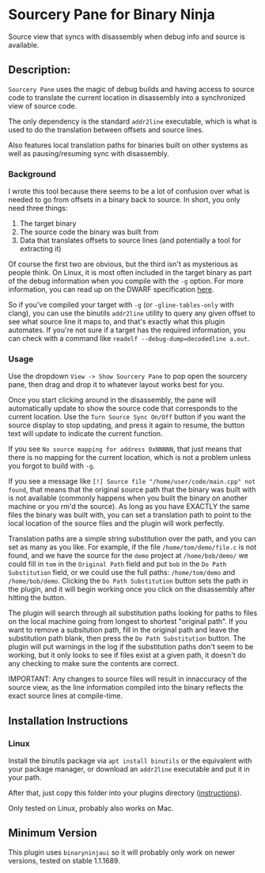 # Sourcery Pane for Binary Ninja

Source view that syncs with disassembly when debug info and source is available.

## Description:

`Sourcery Pane` uses the magic of debug builds and having access to source code to translate the current location in disassembly into a synchronized view of source code.

The only dependency is the standard `addr2line` executable, which is what is used to do the translation between offsets and source lines.

Also features local translation paths for binaries built on other systems as well as pausing/resuming sync with disassembly.

### Background

I wrote this tool because there seems to be a lot of confusion over what is needed to go from offsets in a binary back to source.  In short, you only need three things:

1) The target binary
2) The source code the binary was built from
3) Data that translates offsets to source lines (and potentially a tool for extracting it)

Of course the first two are obvious, but the third isn't as mysterious as people think. On Linux, it is most often included in the target binary as part of the debug information when you compile with the `-g` option. For more information, you can read up on the DWARF specification [here](http://www.dwarfstd.org/doc/Debugging%20using%20DWARF.pdf).

So if you've compiled your target with `-g` (or `-gline-tables-only` with clang), you can use the binutils `addr2line` utility to query any given offset to see what source line it maps to, and that's exactly what this plugin automates.  If you're not sure if a target has the required information, you can check with a command like `readelf --debug-dump=decodedline a.out`.

### Usage

Use the dropdown `View -> Show Sourcery Pane` to pop open the sourcery pane, then drag and drop it to whatever layout works best for you.

Once you start clicking around in the disassembly, the pane will automatically update to show the source code that corresponds to the current location. Use the `Turn Source Sync On/Off` button if you want the source display to stop updating, and press it again to resume, the button text will update to indicate the current function.

If you see `No source mapping for address 0xNNNNN`, that just means that there is no mapping for the current location, which is not a problem unless you forgot to build with `-g`.

If you see a message like `[!] Source file "/home/user/code/main.cpp" not found`, that means that the original source path that the binary was built with is not available (commonly happens when you built the binary on another machine or you rm'd the source).  As long as you have EXACTLY the same files the binary was built with, you can set a translation path to point to the local location of the source files and the plugin will work perfectly.

Translation paths are a simple string substitution over the path, and you can set as many as you like.  For example, if the file `/home/tom/demo/file.c` is not found, and we have the source for the `demo` project at `/home/bob/demo/` we could fill in `tom` in the `Original Path` field and put `bob` in the `Do Path Substitution` field, or we could use the full paths: `/home/tom/demo` and `/home/bob/demo`.  Clicking the `Do Path Substitution` button sets the path in the plugin, and it will begin working once you click on the disassembly after hitting the button.

The plugin will search through all substitution paths looking for paths to files on the local machine going from longest to shortest "original path".  If you want to remove a subsitution path, fill in the original path and leave the substitution path blank, then press the `Do Path Substitution` button. The plugin will put warnings in the log if the substitution paths don't seem to be working, but it only looks to see if files exist at a given path, it doesn't do any checking to make sure the contents are correct.

IMPORTANT: Any changes to source files will result in innaccuracy of the source view, as the line information compiled into the binary reflects the exact source lines at compile-time.

## Installation Instructions

### Linux

Install the binutils package via `apt install binutils` or the equivalent with your package manager, or download an `addr2line` executable and put it in your path.

After that, just copy this folder into your plugins directory 
([instructions](https://docs.binary.ninja/guide/plugins/index.html#using-plugins)).

Only tested on Linux, probably also works on Mac.

## Minimum Version

This plugin uses `binaryninjaui` so it will probably only work on newer versions, tested on stable 1.1.1689.


